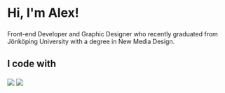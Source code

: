 <h1 align="left">Hi, I'm Alex!</h1>

###

<p>Front-end Developer and Graphic Designer who recently graduated from Jönköping University with a degree in New Media Design.</p>

###

<h2 align="left">I code with</h2>

###

<div align="left">

  <img src="https://skillicons.dev/icons?i=,html,css,javascript,figma,react,tailwind,bootstrap,sass" />
  <img src="https://skillicons.dev/icons?i=nodejs,express,mysql,sqlite,p5js" /><br>

</div>

